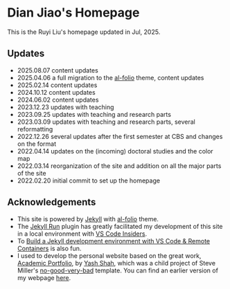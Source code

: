 # Dian Jiao's Homepage

This is the Ruyi Liu's homepage updated in Jul, 2025. 

## Updates
- 2025.08.07 content updates
- 2025.04.06 a full migration to the [al-folio]("https://github.com/alshedivat/al-folio") theme, content updates
- 2025.02.14 content updates
- 2024.10.12 content updates
- 2024.06.02 content updates
- 2023.12.23 updates with teaching
- 2023.09.25 updates with teaching and research parts
- 2023.03.09 updates with teaching and research parts, several reformatting
- 2022.12.26 several updates after the first semester at CBS and changes on the format
- 2022.04.14 updates on the (incoming) doctoral studies and the color map
- 2022.03.14 reorganization of the site and addition on all the major parts of the site
- 2022.02.20 initial commit to set up the homepage

## Acknowledgements
- This site is powered by [Jekyll](https://jekyllrb.com/) with [al-folio]("https://github.com/alshedivat/al-folio") theme.
- The [Jekyll Run](https://marketplace.visualstudio.com/items?itemName=Dedsec727.jekyll-run) plugin has greatly facilitated my development of this site in a local environment with [VS Code Insiders](https://code.visualstudio.com/insiders/).
- To [Build a Jekyll development environment with VS Code & Remote Containers](https://powers-hell.com/2021/07/25/build-a-jekyll-development-environment-with-vs-code-remote-containers/) is also fun.
- I used to develop the personal website based on the great work, [Academic Portfolio](https://ys1998.github.io/academic-portfolio), by [Yash Shah](https://github.com/ys1998), which was a child project of Steve Miller's [no-good-very-bad](https://github.com/svmiller/steve-ngvb-jekyll-template) template. You can find an earlier version of my webpage [here](https://github.com/d-jiao/homepage).